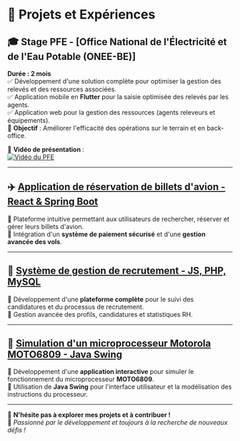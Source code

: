 # 🚀 Projets et Expériences  

## 🎓 Stage PFE - [Office National de l'Électricité et de l'Eau Potable (ONEE-BE)]
**Durée : 2 mois**  
✅ Développement d'une solution complète pour optimiser la gestion des relevés et des ressources associées.  
✅ Application mobile en **Flutter** pour la saisie optimisée des relevés par les agents.  
✅ Application web pour la gestion des ressources (agents releveurs et équipements).  
🎯 **Objectif** : Améliorer l'efficacité des opérations sur le terrain et en back-office.  

🎥 **Vidéo de présentation** :  
[![Vidéo du PFE](https://img.shields.io/badge/Vidéo-Google%20Drive-blue?style=flat&logo=google-drive)](https://drive.google.com/file/d/1hhEgK4EwWqBQGOHVe3710Ar8UV3xVqgC/preview)  

---

## ✈️ [Application de réservation de billets d'avion - React & Spring Boot](https://github.com/momonaim/mst-rsi-poo-flight-booking)  
🔹 Plateforme intuitive permettant aux utilisateurs de rechercher, réserver et gérer leurs billets d'avion.  
🔹 Intégration d'un **système de paiement sécurisé** et d'une **gestion avancée des vols**.  

---

## 💼 [Système de gestion de recrutement - JS, PHP, MySQL](https://github.com/momonaim/webp)  
🔹 Développement d'une **plateforme complète** pour le suivi des candidatures et du processus de recrutement.  
🔹 Gestion avancée des profils, candidatures et statistiques RH.  

---

## 🔬 [Simulation d'un microprocesseur Motorola MOTO6809 - Java Swing](https://github.com/momonaim/moto6809byASKA)  
🔹 Développement d'une **application interactive** pour simuler le fonctionnement du microprocesseur **MOTO6809**.  
🔹 Utilisation de **Java Swing** pour l'interface utilisateur et la modélisation des instructions du processeur.  

---

📌 **N'hésite pas à explorer mes projets et à contribuer !**  
🚀 *Passionné par le développement et toujours à la recherche de nouveaux défis !*  
